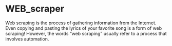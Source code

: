 # WEB_scraper
Web scraping is the process of gathering information from the Internet. Even copying and pasting the lyrics of your favorite song is a form of web scraping! However, the words “web scraping” usually refer to a process that involves automation.
